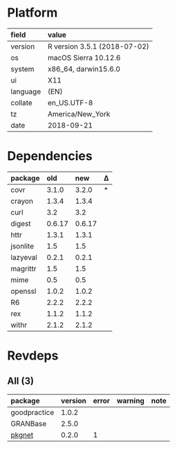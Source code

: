 # Platform

|field    |value                        |
|:--------|:----------------------------|
|version  |R version 3.5.1 (2018-07-02) |
|os       |macOS Sierra 10.12.6         |
|system   |x86_64, darwin15.6.0         |
|ui       |X11                          |
|language |(EN)                         |
|collate  |en_US.UTF-8                  |
|tz       |America/New_York             |
|date     |2018-09-21                   |

# Dependencies

|package  |old    |new    |Δ  |
|:--------|:------|:------|:--|
|covr     |3.1.0  |3.2.0  |*  |
|crayon   |1.3.4  |1.3.4  |   |
|curl     |3.2    |3.2    |   |
|digest   |0.6.17 |0.6.17 |   |
|httr     |1.3.1  |1.3.1  |   |
|jsonlite |1.5    |1.5    |   |
|lazyeval |0.2.1  |0.2.1  |   |
|magrittr |1.5    |1.5    |   |
|mime     |0.5    |0.5    |   |
|openssl  |1.0.2  |1.0.2  |   |
|R6       |2.2.2  |2.2.2  |   |
|rex      |1.1.2  |1.1.2  |   |
|withr    |2.1.2  |2.1.2  |   |

# Revdeps

## All (3)

|package                      |version |error |warning |note |
|:----------------------------|:-------|:-----|:-------|:----|
|goodpractice                 |1.0.2   |      |        |     |
|GRANBase                     |2.5.0   |      |        |     |
|[pkgnet](problems.md#pkgnet) |0.2.0   |1     |        |     |


